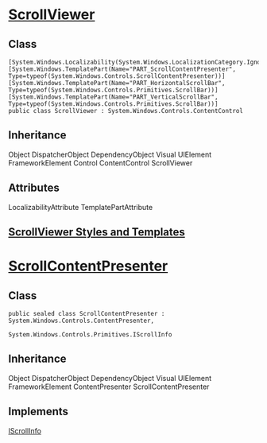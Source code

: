 
# [ScrollViewer](https://docs.microsoft.com/en-us/dotnet/api/system.windows.controls.scrollviewer?view=windowsdesktop-6.0)

## Class

	[System.Windows.Localizability(System.Windows.LocalizationCategory.Ignore)]
	[System.Windows.TemplatePart(Name="PART_ScrollContentPresenter", Type=typeof(System.Windows.Controls.ScrollContentPresenter))]
	[System.Windows.TemplatePart(Name="PART_HorizontalScrollBar", Type=typeof(System.Windows.Controls.Primitives.ScrollBar))]
	[System.Windows.TemplatePart(Name="PART_VerticalScrollBar", Type=typeof(System.Windows.Controls.Primitives.ScrollBar))]
	public class ScrollViewer : System.Windows.Controls.ContentControl

## Inheritance

Object
DispatcherObject
DependencyObject
Visual
UIElement
FrameworkElement
Control
ContentControl
ScrollViewer

## Attributes

LocalizabilityAttribute TemplatePartAttribute

## [ScrollViewer Styles and Templates](https://docs.microsoft.com/en-us/dotnet/desktop/wpf/controls/scrollviewer-styles-and-templates?view=netframeworkdesktop-4.8)

# [ScrollContentPresenter](https://docs.microsoft.com/en-us/dotnet/api/system.windows.controls.scrollcontentpresenter?view=windowsdesktop-6.0)

## Class

	public sealed class ScrollContentPresenter : System.Windows.Controls.ContentPresenter, 
												System.Windows.Controls.Primitives.IScrollInfo

## Inheritance

Object
DispatcherObject
DependencyObject
Visual
UIElement
FrameworkElement
ContentPresenter
ScrollContentPresenter

## Implements

[IScrollInfo](https://docs.microsoft.com/en-us/dotnet/api/system.windows.controls.primitives.iscrollinfo?view=windowsdesktop-6.0)


